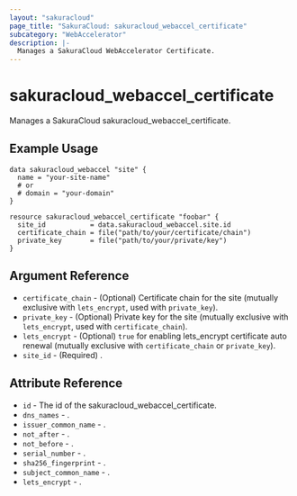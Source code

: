 ```yaml
---
layout: "sakuracloud"
page_title: "SakuraCloud: sakuracloud_webaccel_certificate"
subcategory: "WebAccelerator"
description: |-
  Manages a SakuraCloud WebAccelerator Certificate.
---
```


# sakuracloud_webaccel_certificate

Manages a SakuraCloud sakuracloud_webaccel_certificate.

## Example Usage

```hcl
data sakuracloud_webaccel "site" {
  name = "your-site-name"
  # or
  # domain = "your-domain"
}

resource sakuracloud_webaccel_certificate "foobar" {
  site_id           = data.sakuracloud_webaccel.site.id
  certificate_chain = file("path/to/your/certificate/chain")
  private_key       = file("path/to/your/private/key")
}
```

## Argument Reference

* `certificate_chain` - (Optional) Certificate chain for the site (mutually exclusive with `lets_encrypt`, used with `private_key`).
* `private_key` - (Optional) Private key for the site (mutually exclusive with `lets_encrypt`, used with `certificate_chain`).
* `lets_encrypt` - (Optional) `true` for enabling lets_encrypt certificate auto renewal  (mutually exclusive with `certificate_chain` or `private_key`).
* `site_id` - (Required) .

## Attribute Reference

* `id` - The id of the sakuracloud_webaccel_certificate.
* `dns_names` - .
* `issuer_common_name` - .
* `not_after` - .
* `not_before` - .
* `serial_number` - .
* `sha256_fingerprint` - .
* `subject_common_name` - .
* `lets_encrypt` - .
